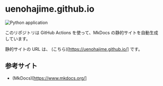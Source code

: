 # uenohajime.github.io

![Python application](https://github.com/uenohajime/uenohajime.github.io/workflows/Python%20application/badge.svg?branch=master)

このリポジトリは GitHub Actions を使って、MkDocs の静的サイトを自動生成しています。

静的サイトの URL は、 (こちら)[https://uenohajime.github.io/] です。

## 参考サイト

* (MkDocs)[https://www.mkdocs.org/]
